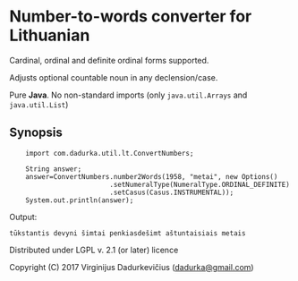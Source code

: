 # Number-to-words converter for Lithuanian

Cardinal, ordinal and definite ordinal forms supported.

Adjusts optional countable noun in any declension/case.

Pure __Java__. No non-standard imports (only `java.util.Arrays` and `java.util.List`)

## Synopsis
```
    import com.dadurka.util.lt.ConvertNumbers;

    String answer;
    answer=ConvertNumbers.number2Words(1958, "metai", new Options()
                         .setNumeralType(NumeralType.ORDINAL_DEFINITE)
                         .setCasus(Casus.INSTRUMENTAL));
    System.out.println(answer);
```
Output:
```
tūkstantis devyni šimtai penkiasdešimt aštuntaisiais metais
```
Distributed under LGPL v. 2.1 (or later) licence

Copyright (C) 2017 Virginijus Dadurkevičius (dadurka@gmail.com)